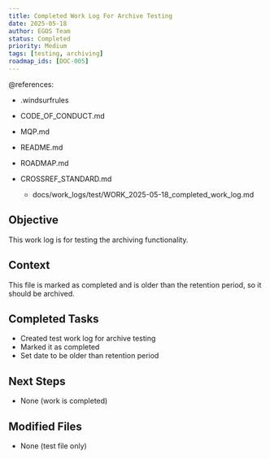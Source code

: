 ```yaml
---
title: Completed Work Log For Archive Testing
date: 2025-05-18
author: EGOS Team
status: Completed
priority: Medium
tags: [testing, archiving]
roadmap_ids: [DOC-005]
---
```


@references:
- .windsurfrules
- CODE_OF_CONDUCT.md
- MQP.md
- README.md
- ROADMAP.md
- CROSSREF_STANDARD.md

  - docs/work_logs/test/WORK_2025-05-18_completed_work_log.md

## Objective
This work log is for testing the archiving functionality.

## Context
This file is marked as completed and is older than the retention period, so it should be archived.

## Completed Tasks
- Created test work log for archive testing
- Marked it as completed
- Set date to be older than retention period

## Next Steps
- None (work is completed)

## Modified Files
- None (test file only)